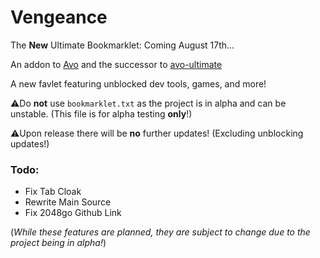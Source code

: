 # Vengeance
The **New** Ultimate Bookmarklet: Coming August 17th...

An addon to [Avo](https://github.com/FogNetwork/Avo) and the successor to [avo-ultimate](https://github.com/Browncha023/avo-ultimate)

A new favlet featuring unblocked dev tools, games, and more!

⚠️Do **not** use `bookmarklet.txt` as the project is in alpha and can be unstable. (This file is for alpha testing **only**!)

⚠️Upon release there will be **no** further updates! (Excluding unblocking updates!)

### Todo:
- Fix Tab Cloak
- Rewrite Main Source
- Fix 2048go Github Link

(*While these features are planned, they are subject to change due to the project being in alpha!*)
